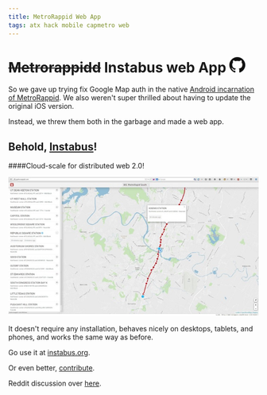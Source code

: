 ```yaml
---
title: MetroRappid Web App
tags: atx hack mobile capmetro web
---
```


# ~~Metrorappidd~~ Instabus web App [![](/images/github-logo_32.png)][github]

So we gave up trying fix Google Map auth in the native [Android incarnation of
MetroRappid][droidapp]. We also weren't super thrilled about having to update
the original iOS version.

Instead, we threw them both in the garbage and made a web app. 

## Behold, [Instabus][webapp]!
####Cloud-scale for distributed web 2.0!

![Its got what busses need. It's got electrolytes!][img_metrorappid]


It doesn't require any installation, behaves nicely on desktops, tablets, and
phones, and works the same way as before.

Go use it at [instabus.org][webapp].

Or even better, [contribute][github].

Reddit discussion over [here][reddit].


[droidapp]: 2014-06-01-metrorappidandroid.html
[reddit]: http://www.reddit.com/r/Austin/comments/2aycmx/we_made_a_webapp_that_lets_you_see_metrorail_and/
[webapp]: http://instabus.org
[img_metrorappid]: /images/metrorappid_webapp_full.jpg
[github]: http://github.com/luqmaan/instabus 
